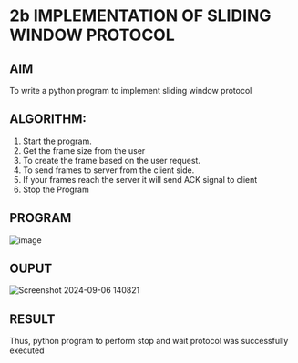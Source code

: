 # 2b IMPLEMENTATION OF SLIDING WINDOW PROTOCOL
## AIM
To write a python program to implement sliding window protocol

## ALGORITHM:
1. Start the program.
2. Get the frame size from the user
3. To create the frame based on the user request.
4. To send frames to server from the client side.
5. If your frames reach the server it will send ACK signal to client
6. Stop the Program
   
## PROGRAM

![image](https://github.com/user-attachments/assets/7a6f87f2-b474-4e0a-a922-d5ab5a0fa435)

## OUPUT

![Screenshot 2024-09-06 140821](https://github.com/user-attachments/assets/636f547a-e02a-43f5-ab65-11772c819234)

## RESULT
Thus, python program to perform stop and wait protocol was successfully executed
